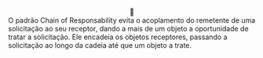 <div align="center" style="display: inline_block"><br>
🎨
</div>
O padrão Chain of Responsability evita o acoplamento do remetente de uma solicitação ao seu receptor, dando a mais de um objeto a oportunidade de tratar a solicitação. Ele encadeia os objetos receptores, passando a solicitação ao longo da cadeia até que um objeto a trate.
